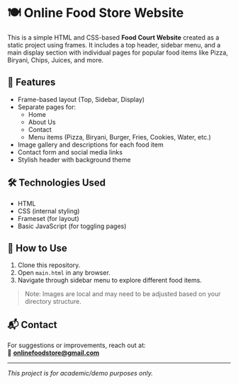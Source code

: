 # 🍽️ Online Food Store Website

This is a simple HTML and CSS-based **Food Court Website** created as a static project using frames. It includes a top header, sidebar menu, and a main display section with individual pages for popular food items like Pizza, Biryani, Chips, Juices, and more.

## 📂 Features

- Frame-based layout (Top, Sidebar, Display)
- Separate pages for:
  - Home
  - About Us
  - Contact
  - Menu items (Pizza, Biryani, Burger, Fries, Cookies, Water, etc.)
- Image gallery and descriptions for each food item
- Contact form and social media links
- Stylish header with background theme

## 🛠️ Technologies Used

- HTML
- CSS (internal styling)
- Frameset (for layout)
- Basic JavaScript (for toggling pages)

## 📁 How to Use

1. Clone this repository.
2. Open `main.html` in any browser.
3. Navigate through sidebar menu to explore different food items.

> Note: Images are local and may need to be adjusted based on your directory structure.

## 📬 Contact

For suggestions or improvements, reach out at:  
📧 **onlinefoodstore@gmail.com**

---

*This project is for academic/demo purposes only.*
